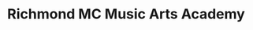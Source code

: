 ---
title: "Richmond MC Music Arts Academy"
url: /richmond/richmond-mc-music-arts-academy/
shop: musical instrument
---